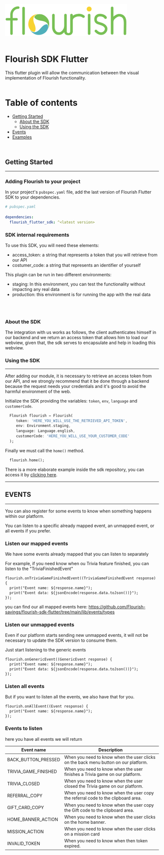 [<img width="400" src="https://github.com/Flourish-savings/flourish-sdk-flutter/blob/main/images/logo_flourish.png?raw=true"/>](https://flourishfi.com)
<br>
<br>
# Flourish SDK Flutter

This flutter plugin will allow the communication between the visual implementation of Flourish functionality.
<br>
<br>

Table of contents
=================

<!--ts-->
   * [Getting Started](#getting-started)
     * [About the SDK](#about-the-sdk) 
     * [Using the SDK](#using-the-sdk) 
   * [Events](#events)
   * [Examples](#examples)
<!--te-->
<br>

## Getting Started
___

### Adding Flourish to your project

In your project's `pubspec.yaml` file, add the last version of Flourish Flutter SDK to your dependencies.
```yaml
# pubspec.yaml

dependencies:
  flourish_flutter_sdk: ^<latest version>
```

### SDK internal requirements

To use this SDK, you will need these elements:

- access_token: a string that represents a token that you will retrieve from our API
- costumer_code: a string that represents an identifier of yourself

This plugin can be run in two different environments:

- staging: In this environment, you can test the functionality without impacting any real data
- production: this environment is for running the app with the real data
<br>
<br>

### About the SDK

The integration with us works as follows, the client authenticates himself in our backend
and we return an access token that allows him to load our webview, given that,
the sdk serves to encapsulate and help in loading this webview.

### Using the SDK
___
After adding our module, it is necessary to retrieve an access token from our API, and we strongly recommend that it be done through a backend because the request needs your credentials and it's good to avoid the harmful environment of the web.

Initialize the SDK providing the variables: `token`, `env`, `language` and `customerCode`.

```dart
  Flourish flourish = Flourish(
     token: 'HERE_YOU_WILL_USE_THE_RETRIEVED_API_TOKEN',
     env: Environment.staging,
     language: Language.english,
     customerCode: 'HERE_YOU_WILL_USE_YOUR_CUSTOMER_CODE'
  );
```

Finally we must call the `home()` method.
```dart
  flourish.home();
```


There is a more elaborate example inside the sdk repository,
you can access it by [clicking here](https://github.com/Flourish-savings/flourish-sdk-flutter/tree/main/example).

---


## EVENTS
___

You can also register for some events to know when something happens within our platform.

You can listen to a specific already mapped event, an unmapped event, or all events if you prefer.

### Listen our mapped events

We have some events already mapped that you can listen to separately

For example, if you need know when ou Trivia feature finished, you can listen to the "TriviaFinishedEvent"

```
flourish.onTriviaGameFinishedEvent((TriviaGameFinishedEvent response) {
  print("Event name: ${response.name}");
  print("Event data: ${jsonEncode(response.data.toJson())}");
});
```
you can find our all mapped events here:
https://github.com/Flourish-savings/flourish-sdk-flutter/tree/main/lib/events/types

### Listen our unmapped events
Even if our platform starts sending new unmapped events, it will not be necessary to update the SDK version to consume them.

Just start listening to the generic events

```
flourish.onGenericEvent((GenericEvent response) {
  print("Event name: ${response.name}");
  print("Event data: ${jsonEncode(response.data.toJson())}");
});
```

### Listen all events
But if you want to listen all the events, we also have that for you.

```
flourish.onAllEvent((Event response) {
  print("Event name: ${response.name}");
});
```

### Events to listen
here you have all events we will return

| Event name           | Description                                                                         |
|----------------------|-------------------------------------------------------------------------------------|
| BACK_BUTTON_PRESSED  | When you need to know when the user clicks on the back menu button on our platform. |
| TRIVIA_GAME_FINISHED | When you need to know when the user finishes a Trivia game on our platform.         |
| TRIVIA_CLOSED        | When you need to know when the user closed the Trivia game on our platform.         |
| REFERRAL_COPY        | When you need to know when the user copy the referral code to the clipboard area.   |
| GIFT_CARD_COPY       | When you need to know when the user copy the Gift code to the clipboard area.       |
| HOME_BANNER_ACTION   | When you need to know when the user clicks on the home banner.                      |
| MISSION_ACTION       | When you need to know when the user clicks on a mission card                        |
| INVALID_TOKEN        | When you need to know when then token expired.                                      |

